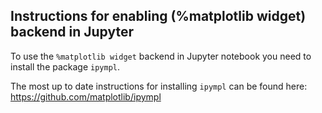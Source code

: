 
## Instructions for enabling (%matplotlib widget) backend in Jupyter

To use the `%matplotlib widget` backend in Jupyter notebook you need to install the package `ipympl`.

The most up to date instructions for installing `ipympl` can be found here:
https://github.com/matplotlib/ipympl
